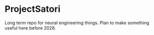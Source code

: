 # ProjectSatori
Long term repo for neural engineering things. Plan to make something useful here before 2028. 
